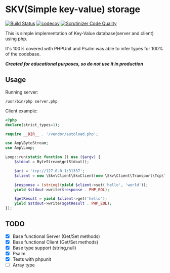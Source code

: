 # SKV(Simple key-value) storage 
[![Build Status](https://travis-ci.org/drumser/skv.svg?branch=master)](https://travis-ci.org/drumser/skv)
[![codecov](https://codecov.io/gh/drumser/skv/branch/master/graph/badge.svg)](https://codecov.io/gh/drumser/skv)
[![Scrutinizer Code Quality](https://scrutinizer-ci.com/g/drumser/skv/badges/quality-score.png?b=master)](https://scrutinizer-ci.com/g/drumser/skv/?branch=master)

This is simple implementation of Key-Value database(server and client) using php.

It's 100% covered with PHPUnit and Psalm was able to infer types for 100% of the codebase.

***Created for educational purposes, so do not use it in production***
## Usage
Running server:
```shell script
/usr/bin/php server.php
```

Client example:
```php
<?php
declare(strict_types=1);

require __DIR__ . '/vendor/autoload.php';

use Amp\ByteStream;
use Amp\Loop;

Loop::run(static function () use ($argv) {
    $stdout = ByteStream\getStdout();

    $uri = 'tcp://127.0.0.1:31337';
    $client = new \Skv\Client\SkvClient(new \Skv\Client\Transport\Tcp\TcpTransport($uri));

    $response = (string)(yield $client->set('hello', 'world'));
    yield $stdout->write($response . PHP_EOL);

    $getResult = yield $client->get('hello');
    yield $stdout->write($getResult . PHP_EOL);
});
```

## TODO
- [x] Base functional Server (Get/Set methods)
- [x] Base functional Client (Get/Set methods)
- [x] Base type support (string,null)
- [x] Psalm
- [x] Tests with phpunit
- [ ] Array type